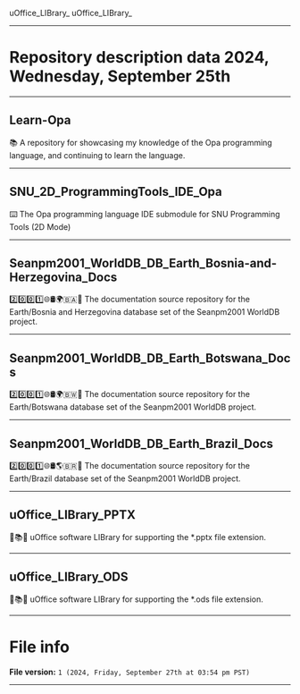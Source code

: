 uOffice_LIBrary_
uOffice_LIBrary_

***

# Repository description data 2024, Wednesday, September 25th

---

## Learn-Opa

📚️ A repository for showcasing my knowledge of the Opa programming language, and continuing to learn the language. 

---

## SNU_2D_ProgrammingTools_IDE_Opa

⌨️ The Opa programming language IDE submodule for SNU Programming Tools (2D Mode)

---

## Seanpm2001_WorldDB_DB_Earth_Bosnia-and-Herzegovina_Docs

2️⃣️0️⃣️0️⃣️1️⃣️🌐️🛢️🌍️🇧🇦️📖️ The documentation source repository for the Earth/Bosnia and Herzegovina database set of the Seanpm2001 WorldDB project. 

---

## Seanpm2001_WorldDB_DB_Earth_Botswana_Docs

2️⃣️0️⃣️0️⃣️1️⃣️🌐️🛢️🌍️🇧🇼️📖️ The documentation source repository for the Earth/Botswana database set of the Seanpm2001 WorldDB project. 

---

## Seanpm2001_WorldDB_DB_Earth_Brazil_Docs

2️⃣️0️⃣️0️⃣️1️⃣️🌐️🛢️🌎️🇧🇷️📖️ The documentation source repository for the Earth/Brazil database set of the Seanpm2001 WorldDB project. 

---

## uOffice_LIBrary_PPTX

📙️📚️💾️ uOffice software LIBrary for supporting the *.pptx file extension.

---

## uOffice_LIBrary_ODS

📙️📚️💾️ uOffice software LIBrary for supporting the *.ods file extension.

***

# File info

**File version:** `1 (2024, Friday, September 27th at 03:54 pm PST)`

***

